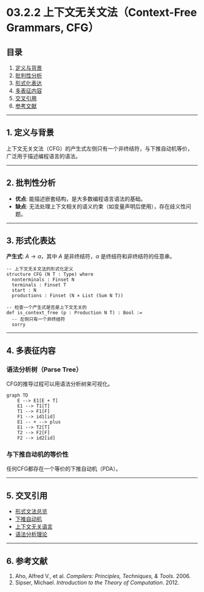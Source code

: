 # 03.2.2 上下文无关文法（Context-Free Grammars, CFG）

## 目录

1.  [定义与背景](#1-定义与背景)
2.  [批判性分析](#2-批判性分析)
3.  [形式化表达](#3-形式化表达)
4.  [多表征内容](#4-多表征内容)
5.  [交叉引用](#5-交叉引用)
6.  [参考文献](#6-参考文献)

---

## 1. 定义与背景

上下文无关文法（CFG）的产生式左侧只有一个非终结符，与下推自动机等价，广泛用于描述编程语言的语法。

---

## 2. 批判性分析

-   **优点**: 能描述嵌套结构，是大多数编程语言语法的基础。
-   **缺点**: 无法处理上下文相关的语义约束（如变量声明后使用），存在歧义性问题。

---

## 3. 形式化表达

**产生式**: $A \to \alpha$，其中 $A$ 是非终结符，$\alpha$ 是终结符和非终结符的任意串。

```lean
-- 上下文无关文法的形式化定义
structure CFG (N T : Type) where
  nonterminals : Finset N
  terminals : Finset T
  start : N
  productions : Finset (N × List (Sum N T))

-- 检查一个产生式是否是上下文无关的
def is_context_free (p : Production N T) : Bool :=
  -- 左侧只有一个非终结符
  sorry
```

---

## 4. 多表征内容

### 语法分析树（Parse Tree）

CFG的推导过程可以用语法分析树来可视化。

```mermaid
graph TD
    E --> E1[E + T]
    E1 --> T1[T]
    T1 --> F1[F]
    F1 --> id1[id]
    E1 -- + --> plus
    E1 --> T2[T]
    T2 --> F2[F]
    F2 --> id2[id]
```

### 与下推自动机的等价性

任何CFG都存在一个等价的下推自动机（PDA）。

---

## 5. 交叉引用

-   [形式文法总览](../03.2_Formal_Grammars.md)
-   [下推自动机](../01_Automata_Theory/03.1.2_Pushdown_Automata.md)
-   [上下文无关语言](../03.3_Language_Hierarchy/03.3.2_Context_Free_Languages.md)
-   [语法分析理论](../03.4_Parsing_Theory/README.md)

---

## 6. 参考文献

1.  Aho, Alfred V., et al. *Compilers: Principles, Techniques, & Tools*. 2006.
2.  Sipser, Michael. *Introduction to the Theory of Computation*. 2012. 